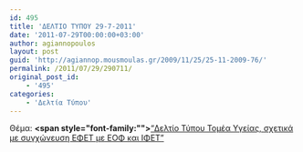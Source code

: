 ```yaml
---
id: 495
title: 'ΔΕΛΤΙΟ ΤΥΠΟΥ 29-7-2011'
date: '2011-07-29T00:00:00+03:00'
author: agiannopoulos
layout: post
guid: 'http://agiannop.mousmoulas.gr/2009/11/25/25-11-2009-76/'
permalink: /2011/07/29/290711/
original_post_id:
    - '495'
categories:
    - 'Δελτία Τύπου'
---
```


Θέμα: **<span style="font-family:""></span>**[“Δελτίο Τύπου Τομέα Υγείας, σχετικά με συγχώνευση ΕΦΕΤ με ΕΟΦ και ΙΦΕΤ” ](http://localhost:8000/wp-content/uploads/2009/11/29072011_dt_efet_eof.pdf)